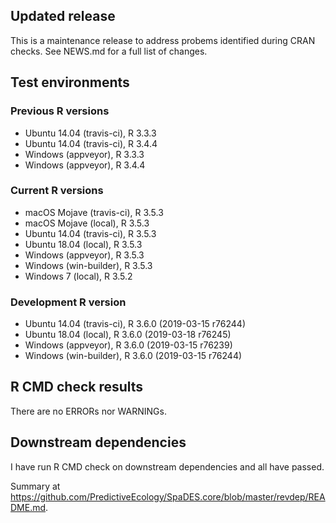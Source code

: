 ## Updated release

This is a maintenance release to address probems identified during CRAN checks.
See NEWS.md for a full list of changes.

## Test environments

### Previous R versions
* Ubuntu 14.04        (travis-ci), R 3.3.3
* Ubuntu 14.04        (travis-ci), R 3.4.4
* Windows              (appveyor), R 3.3.3
* Windows              (appveyor), R 3.4.4

### Current R versions
* macOS Mojave       (travis-ci), R 3.5.3
* macOS Mojave           (local), R 3.5.3
* Ubuntu 14.04       (travis-ci), R 3.5.3
* Ubuntu 18.04           (local), R 3.5.3
* Windows             (appveyor), R 3.5.3
* Windows          (win-builder), R 3.5.3
* Windows 7              (local), R 3.5.2

### Development R version
* Ubuntu 14.04       (travis-ci), R 3.6.0 (2019-03-15 r76244)
* Ubuntu 18.04           (local), R 3.6.0 (2019-03-18 r76245)
* Windows             (appveyor), R 3.6.0 (2019-03-15 r76239)
* Windows          (win-builder), R 3.6.0 (2019-03-15 r76244)

## R CMD check results

There are no ERRORs nor WARNINGs.

## Downstream dependencies

I have run R CMD check on downstream dependencies and all have passed.

Summary at https://github.com/PredictiveEcology/SpaDES.core/blob/master/revdep/README.md.
